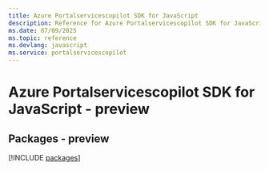 ```yaml
---
title: Azure Portalservicescopilot SDK for JavaScript
description: Reference for Azure Portalservicescopilot SDK for JavaScript
ms.date: 07/09/2025
ms.topic: reference
ms.devlang: javascript
ms.service: portalservicescopilot
---
```

# Azure Portalservicescopilot SDK for JavaScript - preview
## Packages - preview
[!INCLUDE [packages](portalservicescopilot-index.md)]